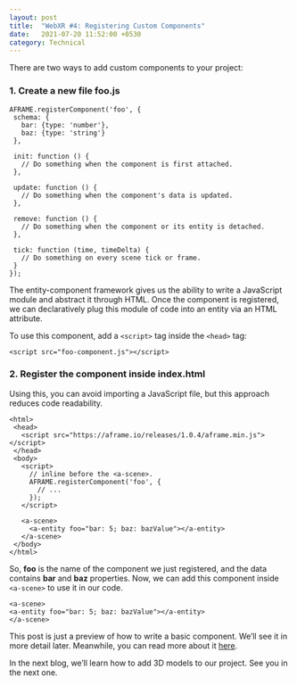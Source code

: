 ```yaml
---
layout: post
title:  "WebXR #4: Registering Custom Components"
date:   2021-07-20 11:52:00 +0530
category: Technical
---
```

There are two ways to add custom components to your project:

### 1. Create a new file foo.js

```	
AFRAME.registerComponent('foo', {
 schema: {
   bar: {type: 'number'},
   baz: {type: 'string'}
 },

 init: function () {
   // Do something when the component is first attached.
 },

 update: function () {
   // Do something when the component's data is updated.
 },

 remove: function () {
   // Do something when the component or its entity is detached.
 },

 tick: function (time, timeDelta) {
   // Do something on every scene tick or frame.
 }
});
```

The entity-component framework gives us the ability to write a JavaScript module and abstract it through HTML. Once the component is registered, we can declaratively plug this module of code into an entity via an HTML attribute.

To use this component, add a `<script>` tag inside the `<head>` tag:

`<script src="foo-component.js"></script>`


### 2. Register the component inside index.html 

Using this, you can avoid importing a JavaScript file, but this approach reduces code readability.

```
<html>
 <head>
   <script src="https://aframe.io/releases/1.0.4/aframe.min.js"></script>
 </head>
 <body>
   <script>
     // inline before the <a-scene>.
     AFRAME.registerComponent('foo', {
       // ...
     });
   </script>

   <a-scene>
     <a-entity foo="bar: 5; baz: bazValue"></a-entity>
   </a-scene>
 </body>
</html>
```

So, **foo** is the name of the component we just registered, and the data contains **bar** and **baz** properties. Now, we can add this component inside `<a-scene>` to use it in our code.

```
<a-scene>
<a-entity foo="bar: 5; baz: bazValue"></a-entity>
</a-scene>
```

This post is just a preview of how to write a basic component. We’ll see it in more detail later. Meanwhile, you can read more about it [here](https://aframe.io/docs/1.0.0/introduction/writing-a-component.html).

In the next blog, we’ll learn how to add 3D models to our project. 
See you in the next one.

<script src="https://utteranc.es/client.js"
        repo="vivek-chandela/vivek-chandela.github.io"
        issue-term="pathname"
        theme="github-light"
        crossorigin="anonymous"
        async>
</script>